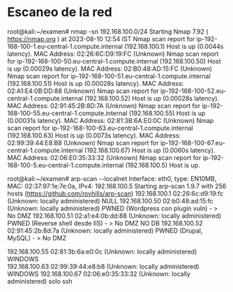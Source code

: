 
# Escaneo de la red

root@kali:~/examen# nmap -sn 192.168.100.0/24
Starting Nmap 7.92 ( https://nmap.org ) at 2023-08-10 12:54 IST
Nmap scan report for ip-192-168-100-1.eu-central-1.compute.internal (192.168.100.1)
Host is up (0.0044s latency).
MAC Address: 02:26:6C:D9:19:FC (Unknown)
Nmap scan report for ip-192-168-100-50.eu-central-1.compute.internal (192.168.100.50)
Host is up (0.00029s latency).
MAC Address: 02:B0:48:AD:15:FC (Unknown)
Nmap scan report for ip-192-168-100-51.eu-central-1.compute.internal (192.168.100.51)
Host is up (0.00028s latency).
MAC Address: 02:A1:E4:0B:DD:88 (Unknown)
Nmap scan report for ip-192-168-100-52.eu-central-1.compute.internal (192.168.100.52)
Host is up (0.00028s latency).
MAC Address: 02:91:45:2B:8D:7A (Unknown)
Nmap scan report for ip-192-168-100-55.eu-central-1.compute.internal (192.168.100.55)
Host is up (0.00031s latency).
MAC Address: 02:81:3B:6A:E0:0C (Unknown)
Nmap scan report for ip-192-168-100-63.eu-central-1.compute.internal (192.168.100.63)
Host is up (0.0073s latency).
MAC Address: 02:99:39:44:E8:B8 (Unknown)
Nmap scan report for ip-192-168-100-67.eu-central-1.compute.internal (192.168.100.67)
Host is up (0.0060s latency).
MAC Address: 02:06:E0:35:33:32 (Unknown)
Nmap scan report for ip-192-168-100-5.eu-central-1.compute.internal (192.168.100.5)
Host is up.



root@kali:~/examen# arp-scan --localnet
Interface: eth0, type: EN10MB, MAC: 02:37:97:1e:7e:0a, IPv4: 192.168.100.5
Starting arp-scan 1.9.7 with 256 hosts (https://github.com/royhills/arp-scan)
192.168.100.1   02:26:6c:d9:19:fc       (Unknown: locally administered)                          NULL
192.168.100.50  02:b0:48:ad:15:fc       (Unknown: locally administered)             PWNED   (Wordpress con plugin vuln) - > No DMZ 
192.168.100.51  02:a1:e4:0b:dd:88       (Unknown: locally administered)            PWNED  (Reverse shell desde IIS)  - > No DMZ    NO DB
192.168.100.52  02:91:45:2b:8d:7a       (Unknown: locally administered)                       PWNED (Drupal, MySQL)                - > No DMZ

192.168.100.55  02:81:3b:6a:e0:0c       (Unknown: locally administered)                        WINDOWS         
192.168.100.63  02:99:39:44:e8:b8       (Unknown: locally administered)                        WINDOWS
192.168.100.67  02:06:e0:35:33:32       (Unknown: locally administered)                        solo ssh


